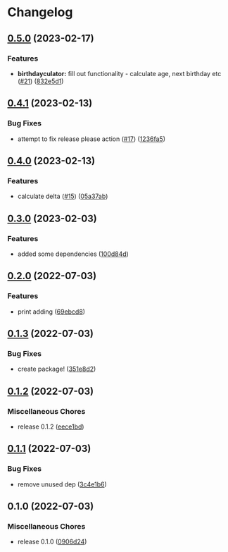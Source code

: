 # Changelog

## [0.5.0](https://github.com/rcoops/birthdayculator-python/compare/v0.4.1...v0.5.0) (2023-02-17)


### Features

* **birthdayculator:** fill out functionality - calculate age, next birthday etc ([#21](https://github.com/rcoops/birthdayculator-python/issues/21)) ([832e5d1](https://github.com/rcoops/birthdayculator-python/commit/832e5d19baae97665167e1094d74f39bc5653394))

## [0.4.1](https://github.com/rcoops/birthdayculator-python/compare/v0.4.0...v0.4.1) (2023-02-13)


### Bug Fixes

* attempt to fix release please action ([#17](https://github.com/rcoops/birthdayculator-python/issues/17)) ([1236fa5](https://github.com/rcoops/birthdayculator-python/commit/1236fa50fea29c50dee3e5e2c0f3a50f9007a15f))

## [0.4.0](https://github.com/rcoops/birthdayculator-python/compare/v0.3.0...v0.4.0) (2023-02-13)


### Features

* calculate delta ([#15](https://github.com/rcoops/birthdayculator-python/issues/15)) ([05a37ab](https://github.com/rcoops/birthdayculator-python/commit/05a37aba79619bcf18e72c757bf13bc4b812661d))

## [0.3.0](https://github.com/rcoops/birthdayculator-python/compare/v0.2.0...v0.3.0) (2023-02-03)


### Features

* added some dependencies ([100d84d](https://github.com/rcoops/birthdayculator-python/commit/100d84d6a24faed39329b5235963aa3baa729ac9))

## [0.2.0](https://github.com/rcoops/birthdayculator-python/compare/v0.1.3...v0.2.0) (2022-07-03)


### Features

* print adding ([69ebcd8](https://github.com/rcoops/birthdayculator-python/commit/69ebcd83d10c14060c5a635010b45b48c5a47359))

## [0.1.3](https://github.com/rcoops/birthdayculator-python/compare/v0.1.2...v0.1.3) (2022-07-03)


### Bug Fixes

* create package! ([351e8d2](https://github.com/rcoops/birthdayculator-python/commit/351e8d2c051d3ead28b71f8f3e268f7b15d15445))

## [0.1.2](https://github.com/rcoops/birthdayculator-python/compare/v0.1.1...v0.1.2) (2022-07-03)


### Miscellaneous Chores

* release 0.1.2 ([eece1bd](https://github.com/rcoops/birthdayculator-python/commit/eece1bd6012e2d26e7ec1a6b9af31bf6ee7f1d54))

## [0.1.1](https://github.com/rcoops/birthdayculator-python/compare/v0.1.0...v0.1.1) (2022-07-03)


### Bug Fixes

* remove unused dep ([3c4e1b6](https://github.com/rcoops/birthdayculator-python/commit/3c4e1b66b93b2dcce36ec2428b2c1091efe623ae))

## 0.1.0 (2022-07-03)


### Miscellaneous Chores

* release 0.1.0 ([0906d24](https://github.com/rcoops/birthdayculator-python/commit/0906d24812d27bd8b1deb64b7d5d2d16ea34b5da))
